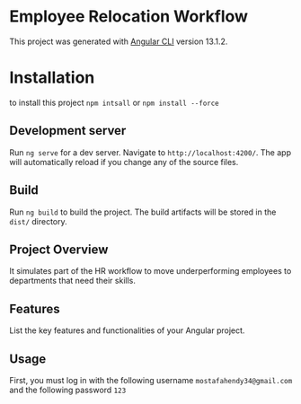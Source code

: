 # Employee Relocation Workflow

This project was generated with [Angular CLI](https://github.com/angular/angular-cli) version 13.1.2.

# Installation

to install this project `npm intsall` or `npm install --force`

## Development server

Run `ng serve` for a dev server. Navigate to `http://localhost:4200/`. The app will automatically reload if you change any of the source files.

## Build

Run `ng build` to build the project. The build artifacts will be stored in the `dist/` directory.

## Project Overview

It simulates part of the HR workflow to move underperforming employees to departments that need their skills.

## Features

List the key features and functionalities of your Angular project.


## Usage

First, you must log in with the following username `mostafahendy34@gmail.com` and the following password `123`

















